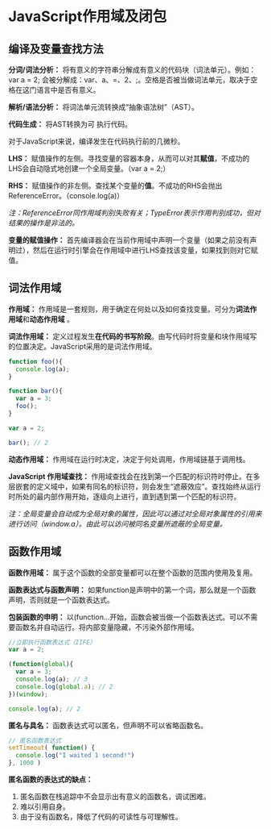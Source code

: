 # JavaScript作用域及闭包

## 编译及变量查找方法

**分词/词法分析：** 将有意义的字符串分解成有意义的代码块（词法单元）。例如：var a = 2; 会被分解成：var、a、=、2、;。空格是否被当做词法单元，取决于空格在这门语言中是否有意义。

**解析/语法分析：** 将词法单元流转换成“抽象语法树”（AST）。

**代码生成：** 将AST转换为可 执行代码。

对于JavaScript来说，编译发生在代码执行前的几微秒。

**LHS：** 赋值操作的左侧。寻找变量的容器本身，从而可以对其**赋值**，不成功的LHS会自动隐式地创建一个全局变量。（var a = 2;）

**RHS：** 赋值操作的非左侧。查找某个变量的**值**。不成功的RHS会抛出ReferenceError。（console.log(a)）

*注：ReferenceError同作用域判别失败有关；TypeError表示作用判别成功，但对结果的操作是非法的。*

**变量的赋值操作：** 首先编译器会在当前作用域中声明一个变量（如果之前没有声明过），然后在运行时引擎会在作用域中进行LHS查找该变量，如果找到则对它赋值。

## 词法作用域

**作用域：** 作用域是一套规则，用于确定在何处以及如何查找变量。可分为**词法作用域**和**动态作用域** 。

**词法作用域：** 定义过程发生**在代码的书写阶段**。由写代码时将变量和块作用域写的位置决定。JavaScript采用的是词法作用域。

```javascript
function foo(){
  console.log(a);
}

function bar(){
  var a = 3;
  foo();
}

var a = 2;

bar(); // 2
```

**动态作用域：** 作用域在运行时决定，决定于何处调用，作用域链基于调用栈。

**JavaScript 作用域查找：** 作用域查找会在找到第一个匹配的标识符时停止。在多层嵌套的定义域中，如果有同名的标识符，则会发生“遮蔽效应”。查找始终从运行时所处的最内部作用开始，逐级向上进行，直到遇到第一个匹配的标识符。

*注：全局变量会自动成为全局对象的属性，因此可以通过对全局对象属性的引用来进行访问（window.a）。由此可以访问被同名变量所遮蔽的全局变量。* 

## 函数作用域 

**函数作用域：** 属于这个函数的全部变量都可以在整个函数的范围内使用及复用。

**函数表达式与函数声明：** 如果function是声明中的第一个词，那么就是一个函数声明，否则就是一个函数表达式。

**包装函数的申明：** 以(function...开始，函数会被当做一个函数表达式。可以不需要函数名并自动运行。将内部变量隐藏，不污染外部作用域。

```javascript
//立即执行函数表达式（IIFE）
var a = 2;

(function(global){
  var a = 3;
  console.log(a); // 3
  console.log(global.a); // 2
})(window);

console.log(a); // 2
```

**匿名与具名：** 函数表达式可以匿名，但声明不可以省略函数名。 

```javascript
// 匿名函数表达式
setTimeout( function() {
  console.log("I waited 1 second!")
}, 1000 )
```

**匿名函数的表达式的缺点：** 

1. 匿名函数在栈追踪中不会显示出有意义的函数名，调试困难。
2. 难以引用自身。
3. 由于没有函数名，降低了代码的可读性与可理解性。